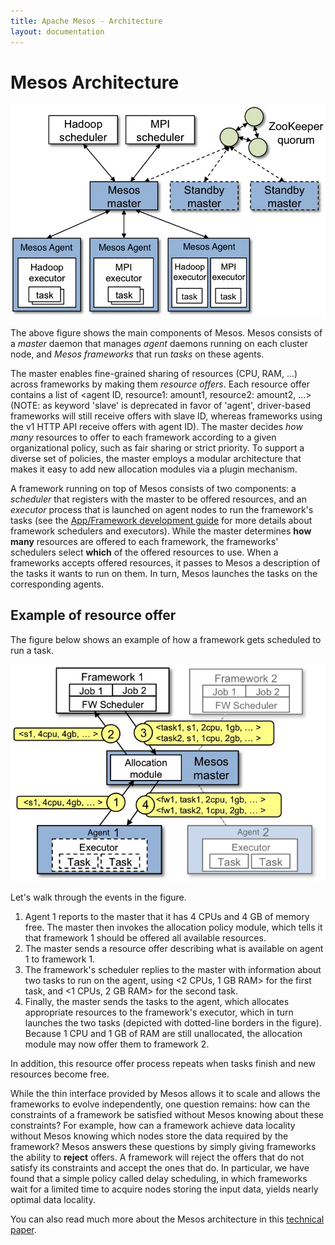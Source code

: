 ```yaml
---
title: Apache Mesos - Architecture
layout: documentation
---
```


# Mesos Architecture

![Mesos Architecture](images/architecture3.jpg)

The above figure shows the main components of Mesos.  Mesos consists of a *master* daemon that manages *agent* daemons running on each cluster node, and *Mesos frameworks* that run *tasks* on these agents.

The master enables fine-grained sharing of resources (CPU, RAM, ...) across
frameworks by making them *resource offers*. Each resource offer contains a list
of &lt;agent ID, resource1: amount1, resource2: amount2, ...&gt; (NOTE: as
keyword 'slave' is deprecated in favor of 'agent', driver-based frameworks will
still receive offers with slave ID, whereas frameworks using the v1 HTTP API receive offers with agent ID). The master decides *how many* resources to offer to each framework according to a given organizational policy, such as fair sharing or strict priority. To support a diverse set of policies, the master employs a modular architecture that makes it easy to add new allocation modules via a plugin mechanism.

A framework running on top of Mesos consists of two components: a *scheduler* that registers with the master to be offered resources, and an *executor* process that is launched on agent nodes to run the framework's tasks (see the [App/Framework development guide](app-framework-development-guide.md) for more details about framework schedulers and executors). While the master determines **how many** resources are offered to each framework, the frameworks' schedulers select **which** of the offered resources to use. When a frameworks accepts offered resources, it passes to Mesos a description of the tasks it wants to run on them. In turn, Mesos launches the tasks on the corresponding agents.

## Example of resource offer

The figure below shows an example of how a framework gets scheduled to run a task.

![Mesos Architecture](images/architecture-example.jpg)

Let's walk through the events in the figure.

1. Agent 1 reports to the master that it has 4 CPUs and 4 GB of memory free. The master then invokes the allocation policy module, which tells it that framework 1 should be offered all available resources.
1. The master sends a resource offer describing what is available on agent 1 to framework 1.
1. The framework's scheduler replies to the master with information about two tasks to run on the agent, using <2 CPUs, 1 GB RAM> for the first task, and <1 CPUs, 2 GB RAM> for the second task.
1. Finally, the master sends the tasks to the agent, which allocates appropriate resources to the framework's executor, which in turn launches the two tasks (depicted with dotted-line borders in the figure). Because 1 CPU and 1 GB of RAM are still unallocated, the allocation module may now offer them to framework 2.

In addition, this resource offer process repeats when tasks finish and new resources become free.

While the thin interface provided by Mesos allows it to scale and allows the frameworks to evolve independently, one question remains: how can the constraints of a framework be satisfied without Mesos knowing about these constraints? For example, how can a framework achieve data locality without Mesos knowing which nodes store the data required by the framework? Mesos answers these questions by simply giving frameworks the ability to **reject** offers. A framework will reject the offers that do not satisfy its constraints and accept the ones that do.  In particular, we have found that a simple policy called delay scheduling, in which frameworks wait for a limited time to acquire nodes storing the input data, yields nearly optimal data locality.

You can also read much more about the Mesos architecture in this [technical paper](http://mesos.berkeley.edu/mesos_tech_report.pdf).

